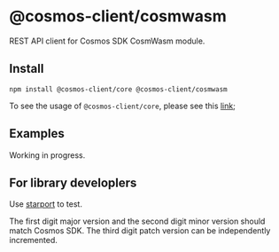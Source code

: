# @cosmos-client/cosmwasm

REST API client for Cosmos SDK CosmWasm module.

## Install

```shell
npm install @cosmos-client/core @cosmos-client/cosmwasm
```

To see the usage of `@cosmos-client/core`, please see this [link](https://github.com/cosmos-client/cosmos-client-ts);

## Examples

Working in progress.

## For library developlers

Use [starport](https://github.com/tendermint/starport) to test.

The first digit major version and the second digit minor version should match Cosmos SDK.
The third digit patch version can be independently incremented.

